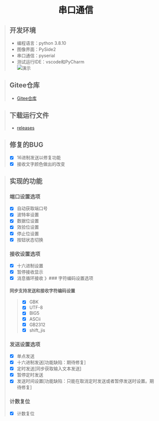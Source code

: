 <div align="center">
<h1 align="center">串口通信</h1>
</div>

> ## 开发环境
> + 编程语言：python 3.8.10
> + 图像界面：PySide2
> + 串口通信：pyserial
> + 测试运行IDE：vscode和PyCharm \
> ![演示](https://gitee.com/ricocosoul/Serial-Port-Assistant/raw/main/img/1.png)

> ## Gitee仓库
> + [Gitee仓库](https://gitee.com/ricocosoul/Serial-Port-Assistant)

> ## 下载运行文件
> + [releases](https://gitee.com/ricocosoul/Serial-Port-Assistant/releases/)

> ## 修复的BUG
> + [x] 16进制发送以修复功能
> + [x] 接收文字颜色做出的改变

> ## 实现的功能
>### 端口设置选项
> - [x] 自动获取端口号
> - [x] 波特率设置
> - [x] 数据位设置
> - [x] 效验位设置
> - [x] 停止位设置
> - [x] 按钮状态切换
>### 接收设置选项
> - [x] 十六进制设置
> - [x] 暂停接收显示
> - [x] 消息循环接收
》### 字符编码设置选项
> #### 同步支持发送和接收字符编码设置
>> - [x] GBK
>> - [x] UTF-8
>> - [x] BIG5
>> - [x] ASCii
>> - [x] GB2312
>> - [x] shift_jis
> ### 发送设置选项
> - [x] 单点发送
> - [x] 十六进制发送[功能缺陷：期待修复]
> - [x] 定时发送[同步获取输入文本发送]
> - [x] 暂停定时发送
> - [x] 发送时间设置[功能缺陷：只能在取消定时发送或者暂停发送时设置。期待修复]
> ### 计数复位
> - [x] 计数复位
